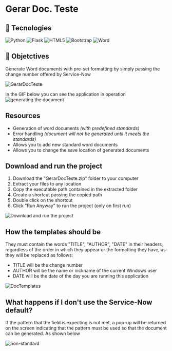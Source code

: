 # Gerar Doc. Teste

## :hammer: Tecnologies
![Python](https://img.shields.io/badge/Python-3776AB?logo=python&logoColor=fff&style=for-the-badge)
![Flask](https://img.shields.io/badge/Flask-000?logo=flask&logoColor=fff&style=for-the-badge)
![HTML5](https://img.shields.io/badge/HTML5-E34F26?logo=html5&logoColor=fff&style=for-the-badge)
![Bootstrap](https://img.shields.io/badge/Bootstrap-7952B3?logo=bootstrap&logoColor=fff&style=for-the-badge)
![Word](https://img.shields.io/badge/Microsoft%20Word-2B579A?logo=microsoftword&logoColor=fff&style=for-the-badge)


## :pushpin: Objetctives
Generate Word documents with pre-set formatting by simply passing the change number offered by Service-Now

![GerarDocTeste](https://user-images.githubusercontent.com/74682858/213464931-13dbf571-1531-4adf-ba06-b8571e1d7e7b.png?#vitrinedev)

In the GIF below you can see the application in operation
![generating the document](https://user-images.githubusercontent.com/74682858/213471754-033149ba-746a-4f92-a6ec-b727ddab13de.gif)

## Resources
- Generation of word documents _(with predefined standards)_
- Error handling _(document will not be generated until it meets the standards)_
- Allows you to add new standard word documents
- Allows you to change the save location of generated documents


## Download and run the project
1. Download the "GerarDocTeste.zip" folder to your computer
2. Extract your files to any location
3. Copy the executable path contained in the extracted folder
4. Create a shortcut passing the copied path
5. Double click on the shortcut
6. Click "Run Anyway" to run the project (only on first run)

![Download and run the project](https://user-images.githubusercontent.com/74682858/213461596-cefb7069-1680-42d2-b0f0-5d8780c10562.gif)


## How the templates should be
They must contain the words "TITLE", "AUTHOR", "DATE" in their headers, regardless of the order in which they appear or the formatting they have, as they will be replaced as follows:
- TITLE will be the change number
- AUTHOR will be the name or nickname of the current Windows user
- DATE will be the date of the day you are running this application

![DocTemplates](https://user-images.githubusercontent.com/74682858/213464469-b2b9c2a4-d2ad-4e25-9d37-a234344c5b67.png)


## What happens if I don't use the Service-Now default?
If the pattern that the field is expecting is not met, a pop-up will be returned on the screen indicating that the pattern must be used so that the document can be generated. As shown below

![non-standard](https://user-images.githubusercontent.com/74682858/213468403-cfdb1c2e-fa69-402a-b223-bc64c92a7685.gif)


